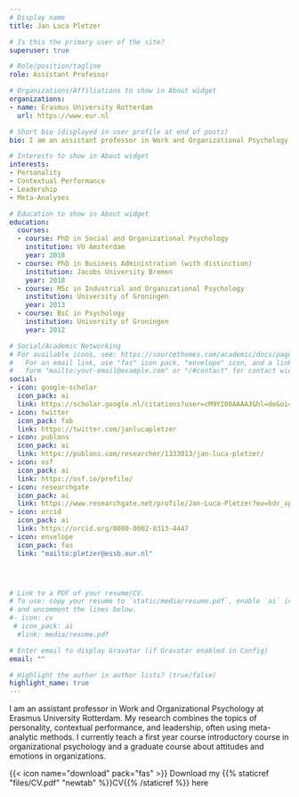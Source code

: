```yaml
---
# Display name
title: Jan Luca Pletzer

# Is this the primary user of the site?
superuser: true

# Role/position/tagline
role: Assistant Professor

# Organizations/Affiliations to show in About widget
organizations:
- name: Erasmus University Rotterdam
  url: https://www.eur.nl

# Short bio (displayed in user profile at end of posts)
bio: I am an assistant professor in Work and Organizational Psychology at Erasmus University Rotterdam. My research combines the topics of personality, contextual performance, and leadership, often using meta-analyses. I currently teach a first year course introductory course in organizational psychology and a graduate course about attitudes and emotions in organizations.

# Interests to show in About widget
interests:
- Personality
- Contextual Performance
- Leadership
- Meta-Analyses

# Education to show in About widget
education:
  courses:
  - course: PhD in Social and Organizational Psychology
    institution: VU Amsterdam
    year: 2018
  - course: PhD in Business Administration (with distinction)
    institution: Jacobs University Bremen
    year: 2018
  - course: MSc in Industrial and Organizational Psychology
    institution: University of Groningen
    year: 2013
  - course: BsC in Psychology
    institution: University of Groningen
    year: 2012

# Social/Academic Networking
# For available icons, see: https://sourcethemes.com/academic/docs/page-builder/#icons
#   For an email link, use "fas" icon pack, "envelope" icon, and a link in the
#   form "mailto:your-email@example.com" or "/#contact" for contact widget.
social:
- icon: google-scholar
  icon_pack: ai
  link: https://scholar.google.nl/citations?user=cM9YI00AAAAJ&hl=de&oi=ao
- icon: twitter
  icon_pack: fab
  link: https://twitter.com/janlucapletzer
- icon: publons
  icon_pack: ai
  link: https://publons.com/researcher/1333013/jan-luca-pletzer/
- icon: osf
  icon_pack: ai
  link: https://osf.io/profile/
- icon: researchgate
  icon_pack: ai
  link: https://www.researchgate.net/profile/Jan-Luca-Pletzer?ev=hdr_xprf&_sg=n7eundi6T2zxtBrFOnwcHJz0mdZeDMcqGzqTP-Qcmhx2AR02QPz_Jj_XPs9dPdlYyPLxbv65m5iciWTVT8tyMmQQ
- icon: orcid
  icon_pack: ai
  link: https://orcid.org/0000-0002-8313-4447
- icon: envelope
  icon_pack: fas
  link: "mailto:pletzer@essb.eur.nl"




# Link to a PDF of your resume/CV.
# To use: copy your resume to `static/media/resume.pdf`, enable `ai` icons in `params.toml`, 
# and uncomment the lines below.
#- icon: cv
 # icon_pack: ai
  #link: media/resume.pdf

# Enter email to display Gravatar (if Gravatar enabled in Config)
email: ""

# Highlight the author in author lists? (true/false)
highlight_name: true
---
```


I am an assistant professor in Work and Organizational Psychology at Erasmus University Rotterdam. My research combines the topics of personality, contextual performance, and leadership, often using meta-analytic methods. I currently teach a first year course introductory course in organizational psychology and a graduate course about attitudes and emotions in organizations.

{{< icon name="download" pack="fas" >}} Download my {{% staticref "files/CV.pdf" "newtab" %}}CV{{% /staticref %}} here

